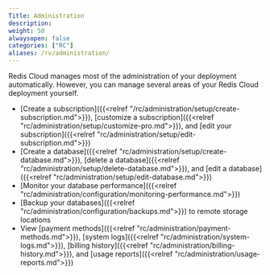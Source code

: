 ```yaml
---
Title: Administration
description:
weight: 50
alwaysopen: false
categories: ["RC"]
aliases: /rv/administration/
---
```

Redis Cloud manages most of the administration of your deployment automatically. However, you can manage several areas of your Redis Cloud deployment yourself.

- [Create a subscription]({{<relref "/rc/administration/setup/create-subscription.md">}}), [customize a subscription]({{<relref "rc/administration/setup/customize-pro.md">}}), and [edit your subscription]({{<relref "rc/administration/setup/edit-subscription.md">}}) 
- [Create a database]({{<relref "rc/administration/setup/create-database.md">}}), [delete  a database]({{<relref "rc/administration/setup/delete-database.md">}}), and [edit  a database]({{<relref "rc/administration/setup/edit-database.md">}}) 
- [Monitor your database performance]({{<relref "rc/administration/configuration/monitoring-performance.md">}}) 
- [Backup your databases]({{<relref "rc/administration/configuration/backups.md">}}) to remote storage locations
- View [payment methods]({{<relref "rc/administration/payment-methods.md">}}), [system logs]({{<relref "rc/administration/system-logs.md">}}), [billing history]({{<relref "rc/administration/billing-history.md">}}), and [usage reports]({{<relref "rc/administration/usage-reports.md">}})
